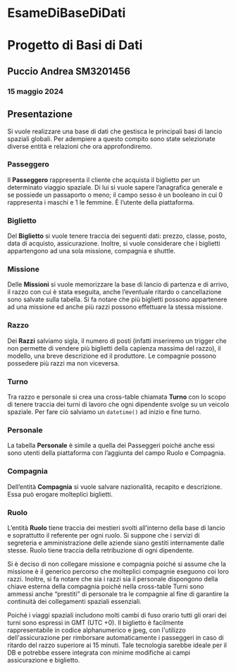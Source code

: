 # EsameDiBaseDiDati
# Progetto di Basi di Dati

## Puccio Andrea SM3201456

### 15 maggio 2024

## Presentazione

Si vuole realizzare una base di dati che gestisca le principali basi di lancio spaziali globali. Per adempiere a questo compito sono state selezionate diverse entità e relazioni che ora approfondiremo.

### Passeggero

Il **Passeggero** rappresenta il cliente che acquista il biglietto per un determinato viaggio spaziale. Di lui si vuole sapere l’anagrafica generale e se possiede un passaporto o meno; il campo sesso è un booleano in cui 0 rappresenta i maschi e 1 le femmine. È l’utente della piattaforma.

### Biglietto

Del **Biglietto** si vuole tenere traccia dei seguenti dati: prezzo, classe, posto, data di acquisto, assicurazione. Inoltre, si vuole considerare che i biglietti appartengono ad una sola missione, compagnia e shuttle.

### Missione

Delle **Missioni** si vuole memorizzare la base di lancio di partenza e di arrivo, il razzo con cui è stata eseguita, anche l’eventuale ritardo o cancellazione sono salvate sulla tabella. Si fa notare che più biglietti possono appartenere ad una missione ed anche più razzi possono effettuare la stessa missione.

### Razzo

Dei **Razzi** salviamo sigla, il numero di posti (infatti inseriremo un trigger che non permette di vendere più biglietti della capienza massima del razzo), il modello, una breve descrizione ed il produttore. Le compagnie possono possedere più razzi ma non viceversa.

### Turno

Tra razzo e personale si crea una cross-table chiamata **Turno** con lo scopo di tenere traccia dei turni di lavoro che ogni dipendente svolge su un veicolo spaziale. Per fare ciò salviamo un `datetime()` ad inizio e fine turno.

### Personale

La tabella **Personale** è simile a quella dei Passeggeri poiché anche essi sono utenti della piattaforma con l’aggiunta del campo Ruolo e Compagnia.

### Compagnia

Dell’entità **Compagnia** si vuole salvare nazionalità, recapito e descrizione. Essa può erogare molteplici biglietti.

### Ruolo

L’entità **Ruolo** tiene traccia dei mestieri svolti all’interno della base di lancio e soprattutto il referente per ogni ruolo. Si suppone che i servizi di segreteria e amministrazione delle aziende siano gestiti internamente dalle stesse. Ruolo tiene traccia della retribuzione di ogni dipendente.

Si è deciso di non collegare missione e compagnia poiché si assume che la missione è il generico percorso che molteplici compagnie eseguono coi loro razzi. Inoltre, si fa notare che sia i razzi sia il personale dispongono della chiave esterna della compagnia poiché nella cross-table Turni sono ammessi anche “prestiti” di personale tra le compagnie al fine di garantire la continuità dei collegamenti spaziali essenziali.

Poiché i viaggi spaziali includono molti cambi di fuso orario tutti gli orari dei turni sono espressi in GMT (UTC +0). Il biglietto è facilmente rappresentabile in codice alphanumerico e jpeg, con l'utilizzo dell'assicurazione per rimborsare automaticamente i passeggeri in caso di ritardo del razzo superiore ai 15 minuti. Tale tecnologia sarebbe ideale per il DB e potrebbe essere integrata con minime modifiche ai campi assicurazione e biglietto.
